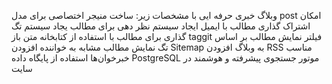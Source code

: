 
وبلاگ خبری حرفه ایی با مشخصات زیر:
ساخت منیجر اختصاصی برای مدل post
امکان اشتراک گذاری مطالب با ایمیل
ایجاد سیستم نظر دهی برای مطالب
یجاد سیستم تگ گذاری برای مطالب با استفاده از کتابخانه متن باز taggit
 فیلتر نمایش مطالب بر اساس تگ
 نمایش مطالب مشابه به خواننده
  افزودن Sitemap به وبلاگ
  افزودن RSS مناسب خبرخوان‌ها
  استفاده از پایگاه داده  PostgreSQL
  موتور جستجوی پیشرفته و هوشمند در سایت

